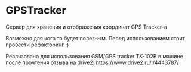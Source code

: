 # GPSTracker
Сервер для хранения и отображения координат GPS Tracker-a

Возможно для кого то будет полезным. Перед использованием стоит провести рефакторинг :)

Реализовано для использования GSM/GPS tracker TK-102B в машине после прочтения отзыва на drive2: https://www.drive2.ru/l/4443787/

